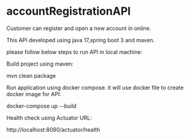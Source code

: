 # accountRegistrationAPI

 Customer can register and open a new account in online.
 
 This API developed using java 17,spring boot 3 and maven.
 
please follow below steps to run API in local machine:
 
 Build project using maven:
 
 mvn clean package
 
 Run application using docker compose. it will use docker file to create docker image for API:

 docker-compose up --build
 
 Health check using Actuator URL:
 
 http://localhost:8080/actuator/health
 
  



